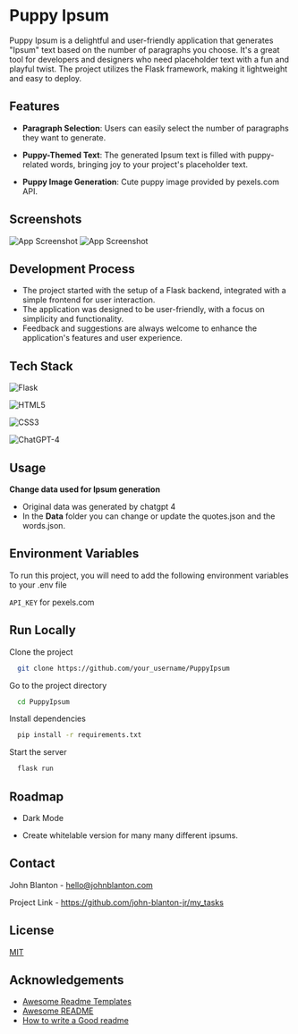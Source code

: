 
# Puppy Ipsum

Puppy Ipsum is a delightful and user-friendly application that generates "Ipsum" text based on the number of paragraphs you choose. It's a great tool for developers and designers who need placeholder text with a fun and playful twist. The project utilizes the Flask framework, making it lightweight and easy to deploy.


## Features

- **Paragraph Selection**: Users can easily select the number of paragraphs they want to generate.
- **Puppy-Themed Text**: The generated Ipsum text is filled with puppy-related words, bringing joy to your project's placeholder text.

- **Puppy Image Generation**: Cute puppy image provided by pexels.com API.



## Screenshots

![App Screenshot](puppyipsum_screenshot_01.png)
![App Screenshot](puppyipsum_screenshot_02.png)

## Development Process

- The project started with the setup of a Flask backend, integrated with a simple frontend for user interaction.
- The application was designed to be user-friendly, with a focus on simplicity and functionality.
- Feedback and suggestions are always welcome to enhance the application's features and user experience.
## Tech Stack

![Flask](https://img.shields.io/badge/-Flask-000000?style=flat&logo=flask)

![HTML5](https://img.shields.io/badge/-HTML5-E34F26?style=flat&logo=html5&logoColor=white)

![CSS3](https://img.shields.io/badge/-CSS3-1572B6?style=flat&logo=css3)

![ChatGPT-4](https://img.shields.io/badge/-ChatGPT--4-0e76a8?style=flat)



## Usage

**Change data used for Ipsum generation**
- Original data was generated by chatgpt 4
- In the **Data** folder you can change or update the quotes.json and the words.json. 

## Environment Variables

To run this project, you will need to add the following environment variables to your .env file

`API_KEY` for pexels.com 

## Run Locally

Clone the project

```bash
  git clone https://github.com/your_username/PuppyIpsum
```

Go to the project directory

```bash
  cd PuppyIpsum
```

Install dependencies

```bash
  pip install -r requirements.txt
```

Start the server

```bash
  flask run
```


## Roadmap

- Dark Mode

- Create whitelable version for many many different ipsums. 


## Contact

John Blanton - hello@johnblanton.com

Project Link - https://github.com/john-blanton-jr/my_tasks
## License

[MIT](https://choosealicense.com/licenses/mit/)


## Acknowledgements

 - [Awesome Readme Templates](https://awesomeopensource.com/project/elangosundar/awesome-README-templates)
 - [Awesome README](https://github.com/matiassingers/awesome-readme)
 - [How to write a Good readme](https://bulldogjob.com/news/449-how-to-write-a-good-readme-for-your-github-project)





